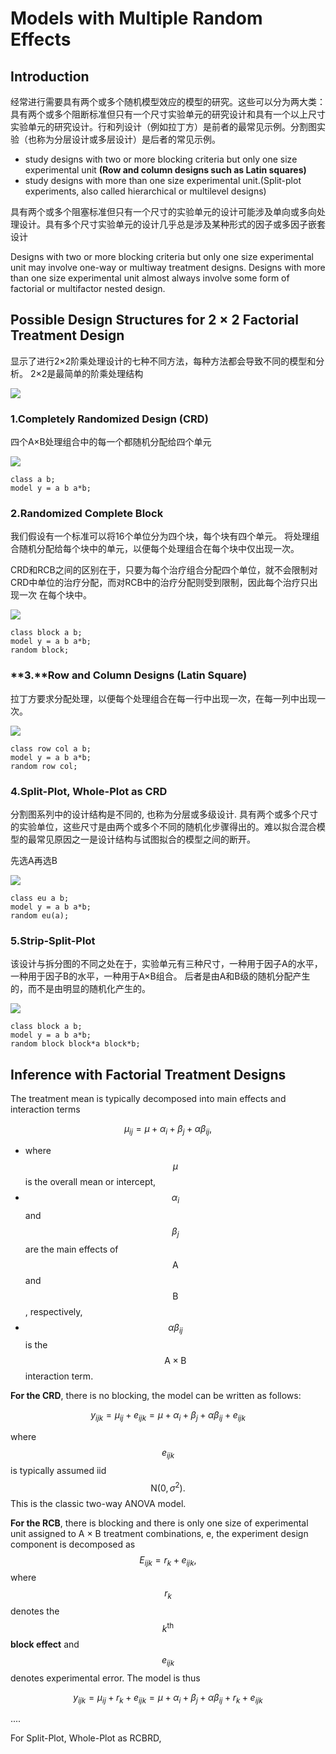 # Models with Multiple Random Effects

## Introduction

经常进行需要具有两个或多个随机模型效应的模型的研究。这些可以分为两大类：具有两个或多个阻断标准但只有一个尺寸实验单元的研究设计和具有一个以上尺寸实验单元的研究设计。行和列设计（例如拉丁方）是前者的最常见示例。分割图实验（也称为分层设计或多层设计）是后者的常见示例。

* study designs with two or more blocking criteria but only one size experimental unit **(**Row and column designs such as Latin squares**)**
* study designs with more than one size experimental unit.(Split-plot experiments, also called hierarchical or multilevel designs)

具有两个或多个阻塞标准但只有一个尺寸的实验单元的设计可能涉及单向或多向处理设计。具有多个尺寸实验单元的设计几乎总是涉及某种形式的因子或多因子嵌套设计

Designs with two or more blocking criteria but only one size experimental unit may involve one-way or multiway treatment designs. Designs with more than one size experimental unit almost always involve some form of factorial or multifactor nested design.

## Possible Design Structures for 2 × 2 Factorial Treatment Design

显示了进行2×2阶乘处理设计的七种不同方法，每种方法都会导致不同的模型和分析。 2×2是最简单的阶乘处理结构

![](broken-reference)

### **1.Completely Randomized Design (CRD)**&#x20;

四个A×B处理组合中的每一个都随机分配给四个单元

![](broken-reference)

```
class a b;
model y = a b a*b;
```

### **2.Randomized Complete Block**&#x20;

我们假设有一个标准可以将16个单位分为四个块，每个块有四个单元。 将处理组合随机分配给每个块中的单元，以便每个处理组合在每个块中仅出现一次。

CRD和RCB之间的区别在于，只要为每个治疗组合分配四个单位，就不会限制对CRD中单位的治疗分配，而对RCB中的治疗分配则受到限制，因此每个治疗只出现一次 在每个块中。

![](broken-reference)

```
class block a b;
model y = a b a*b;
random block;
```

### **3.**Row and Column Designs (Latin Square)

拉丁方要求分配处理，以便每个处理组合在每一行中出现一次，在每一列中出现一次。

![](broken-reference)

```
class row col a b;
model y = a b a*b;
random row col;
```

### 4.Split-Plot, Whole-Plot as CRD

分割图系列中的设计结构是不同的, 也称为分层或多级设计. 具有两个或多个尺寸的实验单位，这些尺寸是由两个或多个不同的随机化步骤得出的。难以拟合混合模型的最常见原因之一是设计结构与试图拟合的模型之间的断开。

先选A再选B

![](broken-reference)

```
class eu a b;
model y = a b a*b;
random eu(a);
```

### 5.Strip-Split-Plot

该设计与拆分图的不同之处在于，实验单元有三种尺寸，一种用于因子A的水平，一种用于因子B的水平，一种用于A×B组合。 后者是由A和B级的随机分配产生的，而不是由明显的随机化产生的。

![](broken-reference)

```
class block a b;
model y = a b a*b;
random block block*a block*b;
```

## Inference with Factorial Treatment Designs

The treatment mean is typically decomposed into main effects and interaction terms

$$
\mu_{i j}=\mu+\alpha_{i}+\beta_{j}+\alpha \beta_{i j},
$$

* where $$\mu$$ is the overall mean or intercept,&#x20;
* $$\alpha_{i}$$ and $$\beta_{j}$$ are the main effects of $$\mathrm{A}$$ and $$\mathrm{B}$$, respectively,&#x20;
* $$\alpha \beta_{i j}$$ is the $$\mathrm{A} \times \mathrm{B}$$ interaction term.

**For the CRD**, there is no blocking, the model can be written as follows:

$$
y_{i j k}=\mu_{i j}+e_{i j k}=\mu+\alpha_{i}+\beta_{j}+\alpha \beta_{i j}+e_{i j k}
$$

where $$e_{i j k}$$ is typically assumed iid $$\mathrm{N}\left(0, \sigma^{2}\right) .$$ This is the classic two-way ANOVA model.

**For the RCB**, there is blocking and there is only one size of experimental unit assigned to A × B treatment combinations, e, the experiment design component is decomposed as$$E_{i j k}=r_{k}+e_{i j k},$$ where $$r_{k}$$ denotes the $$k^{\text {th }}$$**block effect** and $$e_{i j k}$$ denotes experimental error. The model is thus

$$
y_{i j k}=\mu_{i j}+r_{k}+e_{i j k}=\mu+\alpha_{i}+\beta_{j}+\alpha \beta_{i j}+r_{k}+e_{i j k}
$$

....

For Split-Plot, Whole-Plot as RCBRD,&#x20;

